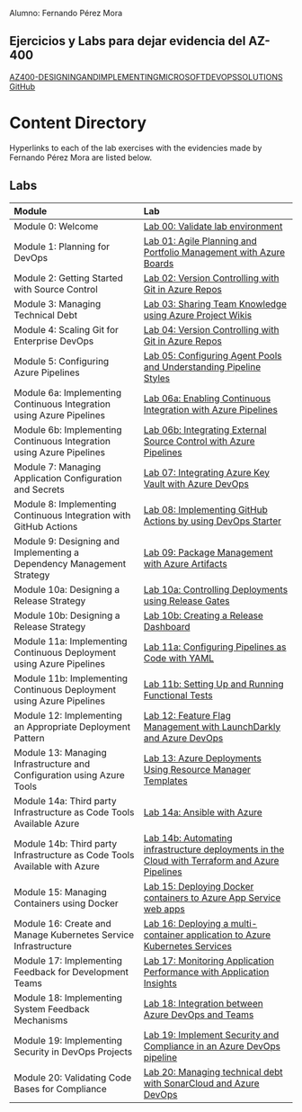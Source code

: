 Alumno: Fernando Pérez Mora

## Ejercicios y Labs para dejar evidencia del AZ-400

[AZ400-DESIGNINGANDIMPLEMENTINGMICROSOFTDEVOPSSOLUTIONS](https://microsoftlearning.github.io/AZ400-DesigningandImplementingMicrosoftDevOpsSolutions)[ GitHub](https://github.com/MicrosoftLearning/AZ400-DesigningandImplementingMicrosoftDevOpsSolutions)

# Content Directory

Hyperlinks to each of the lab exercises with the evidencies made by Fernando Pérez Mora are listed below.

## Labs

| Module                                                       | Lab                                                          |
| :----------------------------------------------------------- | :----------------------------------------------------------- |
| Module 0: Welcome                                            | [Lab 00: Validate lab environment](https://github.com/fernanipmo/CFTIC-AZ400/blob/main/Az-400_Practicas_FPM/LAB00/Lab%2000%20Validate%20lab%20environment_FPM.md) |
| Module 1: Planning for DevOps                                | [Lab 01: Agile Planning and Portfolio Management with Azure Boards](https://github.com/fernanipmo/CFTIC-AZ400/blob/main/Az-400_Practicas_FPM/LAB01/Lab%2001%20Agile%20Planning%20and%20Portfolio%20Management%20with%20Azure%20Boards_FPM.md) |
| Module 2: Getting Started with Source Control                | [Lab 02: Version Controlling with Git in Azure Repos](https://github.com/fernanipmo/CFTIC-AZ400/blob/main/Az-400_Practicas_FPM/LAB02/Lab%2002%20Version%20Controlling%20with%20Git%20in%20Azure%20Repos_FPM.md) |
| Module 3: Managing Technical Debt                            | [Lab 03: Sharing Team Knowledge using Azure Project Wikis](https://github.com/fernanipmo/CFTIC-AZ400/blob/main/Az-400_Practicas_FPM/LAB03/Lab%2003%20Sharing%20Team%20Knowledge%20using%20Azure%20Project%20Wikis_FPM.md) |
| Module 4: Scaling Git for Enterprise DevOps                  | [Lab 04: Version Controlling with Git in Azure Repos](https://github.com/fernanipmo/CFTIC-AZ400/blob/main/Az-400_Practicas_FPM/LAB04/Lab%2004%20Version%20Controlling%20with%20Git%20in%20Azure%20Repos_FPM.md) |
| Module 5: Configuring Azure Pipelines                        | [Lab 05: Configuring Agent Pools and Understanding Pipeline Styles](https://github.com/fernanipmo/CFTIC-AZ400/blob/main/Az-400_Practicas_FPM/LAB05/Lab%2005%20Configuring%20Agent%20Pools%20and%20Understanding%20Pipeline%20Styles_FPM.md) |
| Module 6a: Implementing Continuous Integration using Azure Pipelines | [Lab 06a: Enabling Continuous Integration with Azure Pipelines](https://github.com/fernanipmo/CFTIC-AZ400/blob/main/Az-400_Practicas_FPM/LAB06a/Lab%2006a%20Enabling%20Continuous%20Integration%20with%20Azure%20Pipelines.md) |
| Module 6b: Implementing Continuous Integration using Azure Pipelines | [Lab 06b: Integrating External Source Control with Azure Pipelines](https://github.com/fernanipmo/CFTIC-AZ400/blob/main/Az-400_Practicas_FPM/LAB06a/Lab%2006a%20Enabling%20Continuous%20Integration%20with%20Azure%20Pipelines.md) |
| Module 7: Managing Application Configuration and Secrets     | [Lab 07: Integrating Azure Key Vault with Azure DevOps](https://microsoftlearning.github.io/AZ400-DesigningandImplementingMicrosoftDevOpsSolutions/Instructions/Labs/AZ400_M07_Integrating_Azure_Key_Vault_with_Azure_DevOps.html) |
| Module 8: Implementing Continuous Integration with GitHub Actions | [Lab 08: Implementing GitHub Actions by using DevOps Starter](https://microsoftlearning.github.io/AZ400-DesigningandImplementingMicrosoftDevOpsSolutions/Instructions/Labs/AZ400_M08_Implementing_GitHub_Actions_by_using_DevOps_Starter.html) |
| Module 9: Designing and Implementing a Dependency Management Strategy | [Lab 09: Package Management with Azure Artifacts](https://microsoftlearning.github.io/AZ400-DesigningandImplementingMicrosoftDevOpsSolutions/Instructions/Labs/AZ400_M09_Package_Management_with_Azure_Artifacts.html) |
| Module 10a: Designing a Release Strategy                     | [Lab 10a: Controlling Deployments using Release Gates](https://microsoftlearning.github.io/AZ400-DesigningandImplementingMicrosoftDevOpsSolutions/Instructions/Labs/AZ400_M10_Controlling_Deployments_using_Release_Gates.html) |
| Module 10b: Designing a Release Strategy                     | [Lab 10b: Creating a Release Dashboard](https://microsoftlearning.github.io/AZ400-DesigningandImplementingMicrosoftDevOpsSolutions/Instructions/Labs/AZ400_M10_Creating_a_Release_Dashboard.html) |
| Module 11a: Implementing Continuous Deployment using Azure Pipelines | [Lab 11a: Configuring Pipelines as Code with YAML](https://microsoftlearning.github.io/AZ400-DesigningandImplementingMicrosoftDevOpsSolutions/Instructions/Labs/AZ400_M11_Configuring_Pipelines_as_Code_with_YAML.html) |
| Module 11b: Implementing Continuous Deployment using Azure Pipelines | [Lab 11b: Setting Up and Running Functional Tests](https://microsoftlearning.github.io/AZ400-DesigningandImplementingMicrosoftDevOpsSolutions/Instructions/Labs/AZ400_M11_Setting_Up_and_Running_Functional_Tests.html) |
| Module 12: Implementing an Appropriate Deployment Pattern    | [Lab 12: Feature Flag Management with LaunchDarkly and Azure DevOps](https://microsoftlearning.github.io/AZ400-DesigningandImplementingMicrosoftDevOpsSolutions/Instructions/Labs/AZ400_M12_Feature_Flag_Management_with_LaunchDarkly_and_Azure_DevOps.html) |
| Module 13: Managing Infrastructure and Configuration using Azure Tools | [Lab 13: Azure Deployments Using Resource Manager Templates](https://microsoftlearning.github.io/AZ400-DesigningandImplementingMicrosoftDevOpsSolutions/Instructions/Labs/AZ400_M13_Azure_Deployments_Using_Resource_Manager_Templates.html) |
| Module 14a: Third party Infrastructure as Code Tools Available Azure | [Lab 14a: Ansible with Azure](https://microsoftlearning.github.io/AZ400-DesigningandImplementingMicrosoftDevOpsSolutions/Instructions/Labs/AZ400_M14_Ansible_with_Azure.html) |
| Module 14b: Third party Infrastructure as Code Tools Available with Azure | [Lab 14b: Automating infrastructure deployments in the Cloud with Terraform and Azure Pipelines](https://microsoftlearning.github.io/AZ400-DesigningandImplementingMicrosoftDevOpsSolutions/Instructions/Labs/AZ400_M14_Automating_infrastructure_deployments_in_the_Cloud_with_Terraform.html) |
| Module 15: Managing Containers using Docker                  | [Lab 15: Deploying Docker containers to Azure App Service web apps](https://microsoftlearning.github.io/AZ400-DesigningandImplementingMicrosoftDevOpsSolutions/Instructions/Labs/AZ400_M15_Deploying_Docker_containers_to_Azure_App_Service_web_apps.html) |
| Module 16: Create and Manage Kubernetes Service Infrastructure | [Lab 16: Deploying a multi-container application to Azure Kubernetes Services](https://microsoftlearning.github.io/AZ400-DesigningandImplementingMicrosoftDevOpsSolutions/Instructions/Labs/AZ400_M16_Deploying_multi-container_application_to_Azure_Kubernetes_Services.html) |
| Module 17: Implementing Feedback for Development Teams       | [Lab 17: Monitoring Application Performance with Application Insights](https://microsoftlearning.github.io/AZ400-DesigningandImplementingMicrosoftDevOpsSolutions/Instructions/Labs/AZ400_M17_Monitoring_Application_Performance_with_Application_Insights.html) |
| Module 18: Implementing System Feedback Mechanisms           | [Lab 18: Integration between Azure DevOps and Teams](https://microsoftlearning.github.io/AZ400-DesigningandImplementingMicrosoftDevOpsSolutions/Instructions/Labs/AZ400_M18_Integration_between_Azure_DevOps_and_Teams.html) |
| Module 19: Implementing Security in DevOps Projects          | [Lab 19: Implement Security and Compliance in an Azure DevOps pipeline](https://microsoftlearning.github.io/AZ400-DesigningandImplementingMicrosoftDevOpsSolutions/Instructions/Labs/AZ400_M19_Implement_Security_and_Compliance_in_an_Azure_DevOps_pipeline.html) |
| Module 20: Validating Code Bases for Compliance              | [Lab 20: Managing technical debt with SonarCloud and Azure DevOps](https://microsoftlearning.github.io/AZ400-DesigningandImplementingMicrosoftDevOpsSolutions/Instructions/Labs/AZ400_M20_Managing_technical_debt_with_SonarQube_and_Azure_DevOps.html) |
